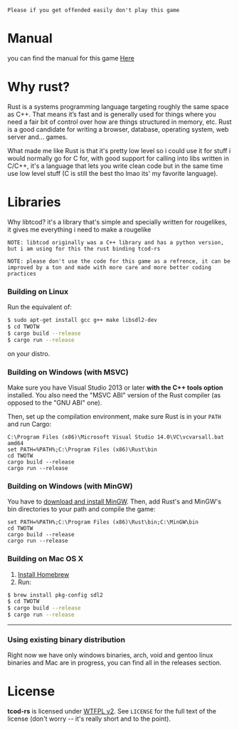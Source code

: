 `Please if you get offended easily don't play this game`

# Manual
you can find the manual for this game [Here](https://gulkbag.github.io/TWOTW-Man/)

# Why rust?

Rust is a systems programming language targeting roughly the same space as C++. That means it’s fast and is generally used for things where you need a fair bit of control over how are things structured in memory, etc. Rust is a good candidate for writing a browser, database, operating system, web server and…​ games.

What made me like Rust is that it's pretty low level so i could use it for stuff i would normally go for C for, with good support for calling into libs written in C/C++, it's a language that lets you write clean code but in the same time use low level stuff (C is still the best tho lmao its' my favorite language).

# Libraries

Why libtcod? it's a library that's simple and specially written for rougelikes, it gives me everything i need to make a rougelike

`NOTE: libtcod originally was a C++ library and has a python version, but i am using for this the rust binding tcod-rs`

`NOTE: please don't use the code for this game as a refrence, it can be improved by a ton and made with more care and more better coding practices`

### Building on Linux

Run the equivalent of:

```sh
$ sudo apt-get install gcc g++ make libsdl2-dev
$ cd TWOTW
$ cargo build --release
$ cargo run --release
```

on your distro.

### Building on Windows (with MSVC)

Make sure you have Visual Studio 2013 or later **with the C++ tools
option** installed. You also need the "MSVC ABI" version of the Rust
compiler (as opposed to the "GNU ABI" one).

Then, set up the compilation environment, make sure Rust is in your
`PATH` and run Cargo:

```
C:\Program Files (x86)\Microsoft Visual Studio 14.0\VC\vcvarsall.bat amd64
set PATH=%PATH%;C:\Program Files (x86)\Rust\bin
cd TWOTW
cargo build --release
cargo run --release
```


### Building on Windows (with MinGW)

You have to [download and install MinGW](http://www.mingw.org/). Then,
add Rust's and MinGW's bin directories to your path and compile the game:

```
set PATH=%PATH%;C:\Program Files (x86)\Rust\bin;C:\MinGW\bin
cd TWOTW
cargo build --release
cargo run --release
```


### Building on Mac OS X

1. [Install Homebrew](http://brew.sh/)
2. Run:

```sh
$ brew install pkg-config sdl2
$ cd TWOTW
$ cargo build --release
$ cargo run --release
```
--------

### Using existing binary distribution

Right now we have only windows binaries, arch, void and gentoo linux binaries and Mac are in progress, you can find all in the releases section.

# License
**tcod-rs** is licensed under [WTFPL v2](http://www.wtfpl.net/txt/copying/). See `LICENSE` for the full text of the license (don't worry -- it's really short and to the point).

